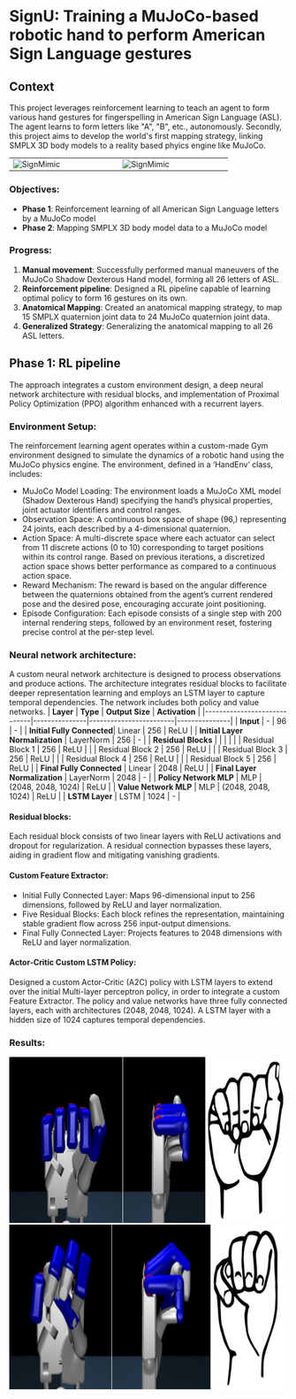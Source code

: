 
# SignU: Training a MuJoCo-based robotic hand to perform American Sign Language gestures

## Context
This project leverages reinforcement learning to teach an agent to form various hand gestures for fingerspelling in American Sign Language (ASL). The agent learns to form letters like "A", "B", etc., autonomously. Secondly, this project aims to develop the world's first mapping strategy, linking SMPLX 3D body models to a reality based phyics engine like MuJoCo. 

<table>
<tr>
  <td width="25%">
     <img src="https://github.com/dgusain/SignU/blob/main/ASL_VW_mj_git.gif" alt="SignMimic" width="250" height="200">  
  </td>
    <td width="25%">
     <img src="https://github.com/dgusain/SignU/blob/main/ASL_AB_mj_git.gif" alt="SignMimic" width="250" height="200">  
  </td>
</tr>
</table>

### Objectives:
- **Phase 1**: Reinforcement learning of all American Sign Language letters by a MuJoCo model
- **Phase 2**: Mapping SMPLX 3D body model data to a MuJoCo model

### Progress:
1. **Manual movement**: Successfully performed manual maneuvers of the MuJoCo Shadow Dexterous Hand model, forming all 26 letters of ASL. 
2. **Reinforcement pipeline**: Designed a RL pipeline capable of learning optimal policy to form 16 gestures on its own. 
3. **Anatomical Mapping**: Created an anatomical mapping strategy, to map 15 SMPLX quaternion joint data to 24 MuJoCo quaternion joint data.
4. **Generalized Strategy**: Generalizing the anatomical mapping to all 26 ASL letters.


## Phase 1: RL pipeline
The approach integrates a custom environment design, a deep neural network architecture with residual blocks, and implementation of Proximal Policy Optimization (PPO) algorithm enhanced with a recurrent layers.  
### Environment Setup: 
The reinforcement learning agent operates within a custom-made Gym environment designed to simulate the dynamics of a robotic hand using the MuJoCo physics engine. The environment, defined in a ‘HandEnv‘ class, includes:
 - MuJoCo Model Loading: The environment loads a MuJoCo XML model (Shadow Dexterous Hand) specifying the hand’s physical properties, joint actuator identifiers and control ranges.
 - Observation Space: A continuous box space of shape (96,) representing 24 joints, each described by a 4-dimensional quaternion.
 - Action Space: A multi-discrete space where each actuator can select from 11 discrete actions (0 to 10) corresponding to target positions within its control range. Based on previous iterations, a discretized action space shows better performance as compared to a continuous action space.
 - Reward Mechanism: The reward is based on the angular difference between the quaternions obtained from the agent’s current rendered pose and the desired pose, encouraging accurate joint positioning.
 - Episode Configuration: Each episode consists of a single step with 200 internal rendering steps, followed by an environment reset, fostering precise control at the per-step level.
### Neural network architecture: 
A custom neural network architecture is designed to process observations and produce actions. The architecture integrates residual blocks to facilitate deeper representation
learning and employs an LSTM layer to capture temporal dependencies. The network includes both policy and value networks.
| **Layer**                  | **Type**       | **Output Size**        | **Activation** |
|-----------------------------|---------------|------------------------|---------------|
| **Input**                  | -             | 96                     | -             |
| **Initial Fully Connected**| Linear        | 256                    | ReLU          |
| **Initial Layer Normalization** | LayerNorm   | 256                    | -             |
| **Residual Blocks**        |               |                        |               |
|                             | Residual Block 1 | 256                    | ReLU          |
|                             | Residual Block 2 | 256                    | ReLU          |
|                             | Residual Block 3 | 256                    | ReLU          |
|                             | Residual Block 4 | 256                    | ReLU          |
|                             | Residual Block 5 | 256                    | ReLU          |
| **Final Fully Connected**  | Linear        | 2048                   | ReLU          |
| **Final Layer Normalization** | LayerNorm   | 2048                   | -             |
| **Policy Network MLP**     | MLP           | (2048, 2048, 1024)     | ReLU          |
| **Value Network MLP**      | MLP           | (2048, 2048, 1024)     | ReLU          |
| **LSTM Layer**             | LSTM          | 1024                   | -             |

#### Residual blocks: 
Each residual block consists of two linear layers with ReLU activations and dropout for
regularization. A residual connection bypasses these layers, aiding in gradient flow and
mitigating vanishing gradients.
#### Custom Feature Extractor:
 - Initial Fully Connected Layer: Maps 96-dimensional input to 256 dimensions, followed by ReLU and layer normalization.
 - Five Residual Blocks: Each block refines the representation, maintaining stable gradient flow across 256 input-output dimensions.
 - Final Fully Connected Layer: Projects features to 2048 dimensions with ReLU and layer normalization.
#### Actor-Critic Custom LSTM Policy:
Designed a custom Actor-Critic (A2C) policy with LSTM layers to extend over the initial Multi-layer perceptron policy, in order to integrate a custom Feature Extractor. The policy and value networks have three fully connected layers, each with architectures (2048, 2048, 1024). A LSTM layer with a hidden size of 1024 captures temporal dependencies.

### Results: 
<table>
<tr>
     <img src="https://github.com/dgusain/SignU/blob/main/gallery/A_sign_act.png" alt="SignMimic" width="600" height="300">  
</tr>
<tr>
     <img src="https://github.com/dgusain/SignU/blob/main/gallery/M_sign_acrt.png" alt="SignMimic" width="600" height="300">  
</tr>
</table>



